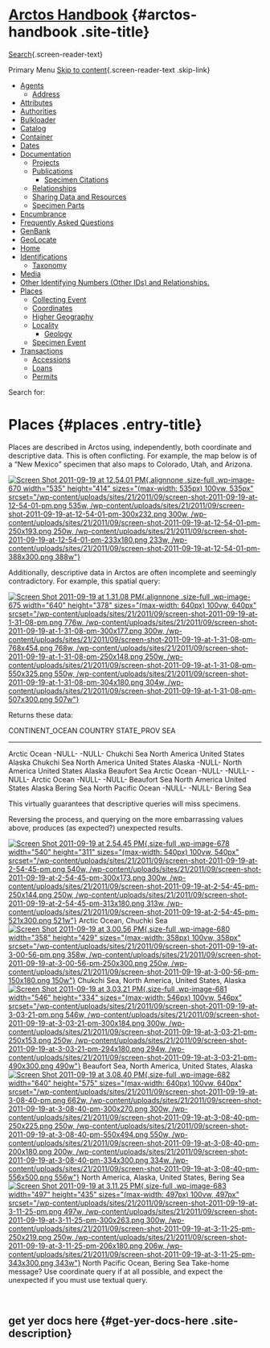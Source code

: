<div id="page" class="hfeed site">

<div class="header-main">

[Arctos Handbook](/) {#arctos-handbook .site-title}
====================

<div class="search-toggle">

[Search](#search-container){.screen-reader-text}

</div>

Primary Menu
[Skip to content](#content){.screen-reader-text .skip-link}
<div id="primary-menu" class="nav-menu">

-   [Agents](/agent/)
    -   [Address](/agent/address/)
-   [Attributes](/attributes/)
-   [Authorities](/authorities/)
-   [Bulkloader](/bulkloader/)
-   [Catalog](/catalog/)
-   [Container](/container/)
-   [Dates](/dates/)
-   [Documentation](/documentation/)
    -   [Projects](/documentation/projects/)
    -   [Publications](/documentation/publications/)
        -   [Specimen
            Citations](/documentation/publications/specimen-citations/)
    -   [Relationships](/documentation/relationships/)
    -   [Sharing Data and Resources](/documentation/sharing-resources/)
    -   [Specimen Parts](/documentation/parts/)
-   [Encumbrance](/encumbrance/)
-   [Frequently Asked Questions](/faq/)
-   [GenBank](/how-to-genbank/)
-   [GeoLocate](/geolocate/)
-   [Home](/)
-   [Identifications](/identification/)
    -   [Taxonomy](/identification/taxonomy/)
-   [Media](/media/)
-   [Other Identifying Numbers (Other IDs)
    and Relationships.](/other-id/)
-   [Places](/places/)
    -   [Collecting Event](/places/collecting-event/)
    -   [Coordinates](/places/coordinates/)
    -   [Higher Geography](/places/higher-geography/)
    -   [Locality](/places/locality/)
        -   [Geology](/places/locality/geology/)
    -   [Specimen Event](/places/specimen-event/)
-   [Transactions](/transaction/)
    -   [Accessions](/transaction/accession/)
    -   [Loans](/transaction/loans/)
    -   [Permits](/transaction/permits/)

</div>

</div>

<div id="search-container" class="search-box-wrapper hide">

<div class="search-box">

<span class="screen-reader-text">Search for:</span>

</div>

</div>

<div id="main" class="site-main">

<div id="main-content" class="main-content">

<div id="primary" class="content-area">

<div id="content" class="site-content" role="main">

Places {#places .entry-title}
======

<div class="entry-content">

Places are described in Arctos using, independently, both coordinate and
descriptive data. This is often conflicting. For example, the map below
is of a “New Mexico” specimen that also maps to Colorado, Utah, and
Arizona.

[![](/wp-content/uploads/sites/21/2011/09/screen-shot-2011-09-19-at-12-54-01-pm.png "Screen Shot 2011-09-19 at 12.54.01 PM"){.alignnone
.size-full .wp-image-670 width="535" height="414"
sizes="(max-width: 535px) 100vw, 535px"
srcset="/wp-content/uploads/sites/21/2011/09/screen-shot-2011-09-19-at-12-54-01-pm.png 535w, /wp-content/uploads/sites/21/2011/09/screen-shot-2011-09-19-at-12-54-01-pm-300x232.png 300w, /wp-content/uploads/sites/21/2011/09/screen-shot-2011-09-19-at-12-54-01-pm-250x193.png 250w, /wp-content/uploads/sites/21/2011/09/screen-shot-2011-09-19-at-12-54-01-pm-233x180.png 233w, /wp-content/uploads/sites/21/2011/09/screen-shot-2011-09-19-at-12-54-01-pm-388x300.png 388w"}](/wp-content/uploads/sites/21/2011/09/screen-shot-2011-09-19-at-12-54-01-pm.png)

Additionally, descriptive data in Arctos are often incomplete and
seemingly contradictory. For example, this spatial query:

[![](/wp-content/uploads/sites/21/2011/09/screen-shot-2011-09-19-at-1-31-08-pm.png "Screen Shot 2011-09-19 at 1.31.08 PM"){.alignnone
.size-full .wp-image-675 width="640" height="378"
sizes="(max-width: 640px) 100vw, 640px"
srcset="/wp-content/uploads/sites/21/2011/09/screen-shot-2011-09-19-at-1-31-08-pm.png 776w, /wp-content/uploads/sites/21/2011/09/screen-shot-2011-09-19-at-1-31-08-pm-300x177.png 300w, /wp-content/uploads/sites/21/2011/09/screen-shot-2011-09-19-at-1-31-08-pm-768x454.png 768w, /wp-content/uploads/sites/21/2011/09/screen-shot-2011-09-19-at-1-31-08-pm-250x148.png 250w, /wp-content/uploads/sites/21/2011/09/screen-shot-2011-09-19-at-1-31-08-pm-550x325.png 550w, /wp-content/uploads/sites/21/2011/09/screen-shot-2011-09-19-at-1-31-08-pm-304x180.png 304w, /wp-content/uploads/sites/21/2011/09/screen-shot-2011-09-19-at-1-31-08-pm-507x300.png 507w"}](/wp-content/uploads/sites/21/2011/09/screen-shot-2011-09-19-at-1-31-08-pm.png)

Returns these data:

  CONTINENT\_OCEAN      COUNTRY         STATE\_PROV   SEA
  --------------------- --------------- ------------- --------------
  Arctic Ocean          -NULL-          -NULL-        Chukchi Sea
  North America         United States   Alaska        Chukchi Sea
  North America         United States   Alaska        -NULL-
  North America         United States   Alaska        Beaufort Sea
  Arctic Ocean          -NULL-          -NULL-        -NULL-
  Arctic Ocean          -NULL-          -NULL-        Beaufort Sea
  North America         United States   Alaska        Bering Sea
  North Pacific Ocean   -NULL-          -NULL-        Bering Sea

This virtually guarantees that descriptive queries will miss specimens.

Reversing the process, and querying on the more embarrassing values
above, produces (as expected?) unexpected results.

[![](/wp-content/uploads/sites/21/2011/09/screen-shot-2011-09-19-at-2-54-45-pm.png "Screen Shot 2011-09-19 at 2.54.45 PM"){.size-full
.wp-image-678 width="540" height="311"
sizes="(max-width: 540px) 100vw, 540px"
srcset="/wp-content/uploads/sites/21/2011/09/screen-shot-2011-09-19-at-2-54-45-pm.png 540w, /wp-content/uploads/sites/21/2011/09/screen-shot-2011-09-19-at-2-54-45-pm-300x173.png 300w, /wp-content/uploads/sites/21/2011/09/screen-shot-2011-09-19-at-2-54-45-pm-250x144.png 250w, /wp-content/uploads/sites/21/2011/09/screen-shot-2011-09-19-at-2-54-45-pm-313x180.png 313w, /wp-content/uploads/sites/21/2011/09/screen-shot-2011-09-19-at-2-54-45-pm-521x300.png 521w"}](/wp-content/uploads/sites/21/2011/09/screen-shot-2011-09-19-at-2-54-45-pm.png)
Arctic Ocean, Chuchki Sea
[![](/wp-content/uploads/sites/21/2011/09/screen-shot-2011-09-19-at-3-00-56-pm.png "Screen Shot 2011-09-19 at 3.00.56 PM"){.size-full
.wp-image-680 width="358" height="429"
sizes="(max-width: 358px) 100vw, 358px"
srcset="/wp-content/uploads/sites/21/2011/09/screen-shot-2011-09-19-at-3-00-56-pm.png 358w, /wp-content/uploads/sites/21/2011/09/screen-shot-2011-09-19-at-3-00-56-pm-250x300.png 250w, /wp-content/uploads/sites/21/2011/09/screen-shot-2011-09-19-at-3-00-56-pm-150x180.png 150w"}](/wp-content/uploads/sites/21/2011/09/screen-shot-2011-09-19-at-3-00-56-pm.png)
Chukchi Sea, North America, United States, Alaska
[![](/wp-content/uploads/sites/21/2011/09/screen-shot-2011-09-19-at-3-03-21-pm.png "Screen Shot 2011-09-19 at 3.03.21 PM"){.size-full
.wp-image-681 width="546" height="334"
sizes="(max-width: 546px) 100vw, 546px"
srcset="/wp-content/uploads/sites/21/2011/09/screen-shot-2011-09-19-at-3-03-21-pm.png 546w, /wp-content/uploads/sites/21/2011/09/screen-shot-2011-09-19-at-3-03-21-pm-300x184.png 300w, /wp-content/uploads/sites/21/2011/09/screen-shot-2011-09-19-at-3-03-21-pm-250x153.png 250w, /wp-content/uploads/sites/21/2011/09/screen-shot-2011-09-19-at-3-03-21-pm-294x180.png 294w, /wp-content/uploads/sites/21/2011/09/screen-shot-2011-09-19-at-3-03-21-pm-490x300.png 490w"}](/wp-content/uploads/sites/21/2011/09/screen-shot-2011-09-19-at-3-03-21-pm.png)
Beaufort Sea, North America, United States, Alaska
[![](/wp-content/uploads/sites/21/2011/09/screen-shot-2011-09-19-at-3-08-40-pm.png "Screen Shot 2011-09-19 at 3.08.40 PM"){.size-full
.wp-image-682 width="640" height="575"
sizes="(max-width: 640px) 100vw, 640px"
srcset="/wp-content/uploads/sites/21/2011/09/screen-shot-2011-09-19-at-3-08-40-pm.png 662w, /wp-content/uploads/sites/21/2011/09/screen-shot-2011-09-19-at-3-08-40-pm-300x270.png 300w, /wp-content/uploads/sites/21/2011/09/screen-shot-2011-09-19-at-3-08-40-pm-250x225.png 250w, /wp-content/uploads/sites/21/2011/09/screen-shot-2011-09-19-at-3-08-40-pm-550x494.png 550w, /wp-content/uploads/sites/21/2011/09/screen-shot-2011-09-19-at-3-08-40-pm-200x180.png 200w, /wp-content/uploads/sites/21/2011/09/screen-shot-2011-09-19-at-3-08-40-pm-334x300.png 334w, /wp-content/uploads/sites/21/2011/09/screen-shot-2011-09-19-at-3-08-40-pm-556x500.png 556w"}](/wp-content/uploads/sites/21/2011/09/screen-shot-2011-09-19-at-3-08-40-pm.png)
North America, Alaska, United States, Bering Sea
[![](/wp-content/uploads/sites/21/2011/09/screen-shot-2011-09-19-at-3-11-25-pm.png "Screen Shot 2011-09-19 at 3.11.25 PM"){.size-full
.wp-image-683 width="497" height="435"
sizes="(max-width: 497px) 100vw, 497px"
srcset="/wp-content/uploads/sites/21/2011/09/screen-shot-2011-09-19-at-3-11-25-pm.png 497w, /wp-content/uploads/sites/21/2011/09/screen-shot-2011-09-19-at-3-11-25-pm-300x263.png 300w, /wp-content/uploads/sites/21/2011/09/screen-shot-2011-09-19-at-3-11-25-pm-250x219.png 250w, /wp-content/uploads/sites/21/2011/09/screen-shot-2011-09-19-at-3-11-25-pm-206x180.png 206w, /wp-content/uploads/sites/21/2011/09/screen-shot-2011-09-19-at-3-11-25-pm-343x300.png 343w"}](/wp-content/uploads/sites/21/2011/09/screen-shot-2011-09-19-at-3-11-25-pm.png)
North Pacific Ocean, Bering Sea
Take-home message? Use coordinate query if at all possible, and expect
the unexpected if you must use textual query.

 

</div>

</div>

</div>

</div>

<div id="secondary">

get yer docs here {#get-yer-docs-here .site-description}
-----------------

</div>

</div>

